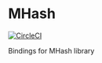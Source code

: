 # MHash

[![CircleCI](https://img.shields.io/circleci/project/github/synaphea/mhash.svg?style=for-the-badge)]()

Bindings for MHash library